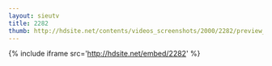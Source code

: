 ```yaml
---
layout: sieutv
title: 2282
thumb: http://hdsite.net/contents/videos_screenshots/2000/2282/preview_360p.mp4.jpg
---
```

{% include iframe src='http://hdsite.net/embed/2282' %}
 
